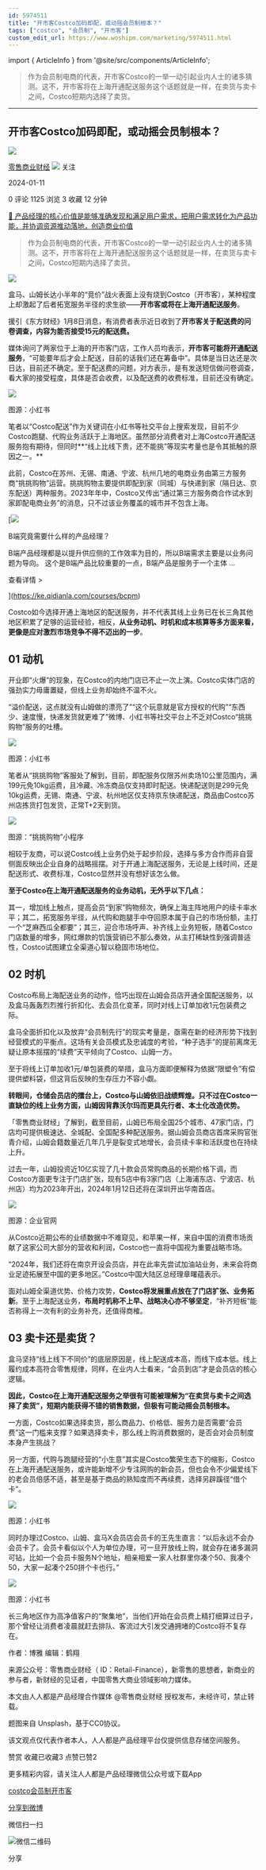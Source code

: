 ```yaml
---
id: 5974511
title: "开市客Costco加码即配，或动摇会员制根本？"
tags: ["costco", "会员制", "开市客"]
custom_edit_url: https://www.woshipm.com/marketing/5974511.html
---
```

import { ArticleInfo } from '@site/src/components/ArticleInfo';

<ArticleInfo
    author="零售商业财经"
    authorLink="https://www.woshipm.com/u/1424888"
    published="2024-01-11"
    views={1125}
    comments={0}
    collects={3}
/>

> 作为会员制电商的代表，开市客Costco的一举一动引起业内人士的诸多猜测。这不，开市客将在上海开通配送服务这个话题就是一样，在卖货与卖卡之间，Costco短期内选择了卖货。

---

## 开市客Costco加码即配，或动摇会员制根本？

[![](https://image.woshipm.com/wp-files/2022/05/0AZxWIHD2jk3Wq2u6C1r.jpg!/both/72x72)](https://www.woshipm.com/u/1424888)

[零售商业财经](https://www.woshipm.com/u/1424888) ![](https://static.woshipm.com/tag/1122_1@2x.png) 关注

2024-01-11

0 评论 1125 浏览 3 收藏 12 分钟

[🔗 产品经理的核心价值是能够准确发现和满足用户需求，把用户需求转化为产品功能，并协调资源推动落地，创造商业价值](https://ke.qidianla.com/courses/90pm)

> 作为会员制电商的代表，开市客Costco的一举一动引起业内人士的诸多猜测。这不，开市客将在上海开通配送服务这个话题就是一样，在卖货与卖卡之间，Costco短期内选择了卖货。

![](https://image.woshipm.com/2023/04/13/db5e4bc4-d9dd-11ed-8fc2-00163e0b5ff3.jpg)

盒马、山姆长达小半年的“竞价”战火表面上没有烧到Costco（开市客），某种程度上却激起了后者拓宽服务半径的求生欲——**开市客或将在上海开通配送服务**。

援引《东方财经》1月8日消息，有消费者表示近日收到了**开市客关于配送费的问卷调查，内容为能否接受15元的配送费。**

媒体询问了两家位于上海的开市客门店，工作人员均表示，**开市客可能将开通配送服务**，“可能要年后才会上配送，目前的话我们还在筹备中”。具体是当日达还是次日达，目前还不确定。至于配送费的问题，对方表示，是有发送短信做问卷调查，看大家的接受程度，具体是否会收费，以及配送费的收费标准，目前还没有确定。

![](https://image.woshipm.com/wp-files/2024/01/GD2zDPvWsJVsIXncyHES.png)

图源：小红书

笔者以“Costco配送”作为关键词在小红书等社交平台上搜索发现，目前不少Costco跑腿、代购业务活跃于上海地区。虽然部分消费者对上海Costco开通配送服务抱有期待，但同时**“线上比线下贵，还不能挑”等现实考量也是令其抵触的原因之一。**

此前，Costco在苏州、无锡、南通、宁波、杭州几地的电商业务由第三方服务商“挑挑购物”运营。挑挑购物主要提供即配到家（同城）与快递到家（隔日达、京东配送）两种服务。2023年年中，Costco又传出“通过第三方服务商合作试水到家即配电商业务”的消息，只不过该业务覆盖的城市并不包含上海。

[![](https://image.woshipm.com/2023/08/02/f7cafd68-30e3-11ee-9da3-00163e0b5ff3.png)

B端究竟需要什么样的产品经理？

B端产品经理都是以提升供应侧的工作效率为目的，所以B端需求主要是以业务问题为导向。 这个是B端产品比较重要的一点，B端产品是服务于一个主体 ...

查看详情 >

](https://ke.qidianla.com/courses/bcpm)

Costco如今选择开通上海地区的配送服务，并不代表其线上业务已在长三角其他地区积累了足够的运营经验，相反，**从业务动机、时机和成本核算等多方面来看，更像是应对激烈市场竞争不得不迈出的一步**。

## 01 动机

开业即“火爆”的现象，在Costco的内地门店已不止一次上演。Costco实体门店的强劲实力毋庸置疑，但线上业务却始终不温不火。

“溢价配送，这点就没有山姆做的漂亮了”“这个玩意就是官方授权的代购”“东西少、速度慢，快递发货就更难了”微博、小红书等社交平台上不乏对Costco“挑挑购物”服务的吐槽。

![](https://image.woshipm.com/wp-files/2024/01/yfjwmQYlsXFiKcQ2F7Hj.png)

图源：小红书

笔者从“挑挑购物”客服处了解到，目前，即配服务仅限苏州卖场10公里范围内，满199元免10kg运费，且冷藏、冷冻商品仅支持即时配送。快递配送则是299元免10kg运费，无锡、南通、宁波、杭州地区仅支持京东快递配送，商品由Costco苏州店拣货打包发货，正常T+2天到货。

![](https://image.woshipm.com/wp-files/2024/01/OsoqjHHTaY1IwREGi6sD.png)

图源：“挑挑购物”小程序

相较于友商，可以说Costco线上业务仍处于起步阶段，选择与多方合作而非自营侧面反映出企业自身的战略摇摆。对于开通上海配送服务，无论是上线时间，还是配送形式、收费标准，Costco显然并没有想好该怎么做。

**至于Costco在上海开通配送服务的业务动机，无外乎以下几点：**

其一，增加线上触点，提高会员“到家”购物频次，确保上海主阵地用户的续卡率水平；其二，拓宽服务半径，从代购和跑腿手中夺回原本属于自己的市场份额，主打一个“芝麻西瓜全都要”；其三，迎合市场呼声、补齐线上业务短板，随着Costco门店数量的增多，网红爆款的饥饿营销已不那么奏效，从主打稀缺性到强调普适性，Costco试图建立全渠道心智以稳固市场地位。

## 02 时机

Costco布局上海配送业务的动作，恰巧出现在山姆会员店开通全国配送服务，以及盒马轰轰烈烈推行折扣化、去会员化变革，同时对线上订单加收1元包装费之际。

盒马全面折扣化以及放弃“会员制先行”的现实考量是，亟需在新的经济形势下找到经营模式的平衡点。这场有关会员模式及忠诚度的考验，“种子选手”的提前离席无疑让原本摇摆的“续费”天平倾向了Costco、山姆一方。

至于将线上订单加收1元/单包装费的举措，盒马方面即便解释为依据“限塑令”有偿提供塑料袋，但这背后反映的生存压力不容小觑。

**转眼间，仓储会员店的擂台上，Costco与山姆依旧战绩辉煌。只不过在Costco一直缺位的线上业务方面，山姆因背靠沃尔玛而更具先行者、本土化改造优势。**

「零售商业财经」了解到，截至目前，山姆已布局全国25个城市、47家门店，门店均可提供极速达、全城配、全国配多种配送服务。据山姆会员商店首席采购官张青介绍，山姆会籍数量近几年几乎是裂变式地增长，会员续卡率和活跃度也在持续上升。

过去一年，山姆投资近10亿实现了几十款会员常购商品的长期价格下调，而Costco方面更专注于门店扩张，现有5店中有3家门店（上海浦东店、宁波店、杭州店）均为2023年开出，2024年1月12日还将在深圳开出华南首店。

![](https://image.woshipm.com/wp-files/2024/01/OiEONe60ZKe8BWzEtSIX.png)

图源：企业官网

从Costco近期公布的业绩数据中不难窥见，和苹果一样，来自中国的消费市场贡献了这家公司大部分的营收和利润，Costco也一直将中国视为重要战略市场。

“2024年，我们还将在南京开设会员店，并在此率先尝试加油站业务，未来会将商业足迹拓展至中国的更多地区。”Costco中国大陆区总经理章曙蕴表示。

面对山姆全渠道优势、价格力攻势，**Costco将发展重点放在了门店扩张、业务拓新**。至于上海配送业务，**布局时机称不上早、战略决心亦不够坚定**，“补齐短板”能否称得上一次有利的业务补充，还值得商榷。

## 03 卖卡还是卖货？

盒马坚持“线上线下不同价”的底层原因是，线上配送成本高，而线下成本低。线上履约成本高符合零售规律，同样，在业内人士看来，“会员到店”才是会员店的核心逻辑。

**因此，Costco在上海开通配送服务之举很有可能被理解为“在卖货与卖卡之间选择了卖货”，短期内能获得不错的销售数据，但极有可能动摇会员制根本。**

一方面，Costco如果选择卖货，那么商品力、价格低、服务力是否需要“会员费”这一门槛来支撑？如果选择卖卡，那么线上购消费数据的，是否会对会员制度本身产生挑战？

另一方面，代购与跑腿经营的“小生意”其实是Costco繁荣生态下的缩影，Costco在上海开通配送服务，或许能新增不少专注网购的新会员，但也会令不少偏爱线下的老会员倍感不适，甚至是基于商品的熟知度而不再续费，选择另辟蹊径“借个卡”。

![](https://image.woshipm.com/wp-files/2024/01/UsTJVoB9jNvwlMIYV4M5.jpeg)

图源：小红书

同时办理过Costco、山姆、盒马X会员店会员卡的王先生直言：“以后永远不会办会员卡了。会员卡看似以个人为单位办理，可一旦开放线上购，就会存在诸多漏洞可钻，比如一个会员卡服务N个地址，相亲相爱一家人社群里你凑个50、我凑个50，大家一起凑个250拼个卡也行。”

![](https://image.woshipm.com/wp-files/2024/01/o8iE2cLMD1Z82Bc8lCs5.png)

图源：小红书

长三角地区作为高净值客户的“聚集地”，当他们开始在会员费上精打细算过日子，那个曾经让消费者凌晨就赶去排队、客流过大引发交通拥堵的Costco将不复存在。

作者：博雅 编辑：鹤翔

来源公众号：零售商业财经（ ID：Retail-Finance），新零售的思想者，新商业的参与者，新财经的见证者，中国零售大商业领域影响力媒体。

本文由人人都是产品经理合作媒体 @零售商业财经 授权发布，未经许可，禁止转载。

题图来自 Unsplash，基于CC0协议。

该文观点仅代表作者本人，人人都是产品经理平台仅提供信息存储空间服务。

赞赏 收藏已收藏3 点赞已赞2

更多精彩内容，请关注人人都是产品经理微信公众号或下载App

[costco](https://www.woshipm.com/tag/costco)[会员制](https://www.woshipm.com/tag/%e4%bc%9a%e5%91%98%e5%88%b6)[开市客](https://www.woshipm.com/tag/%e5%bc%80%e5%b8%82%e5%ae%a2)

[分享到微博](https://service.weibo.com/share/share.php?appkey=2775287854&title=开市客Costco加码即配，或动摇会员制根本？&url=https://www.woshipm.com/marketing/5974511.html&pic=https://image.woshipm.com/2023/04/13/db5e4bc4-d9dd-11ed-8fc2-00163e0b5ff3.jpg)

微信扫一扫

![微信二维码](https://api.pwmqr.com/qrcode/create/?url=https://www.woshipm.com/marketing/5974511.html)

分享